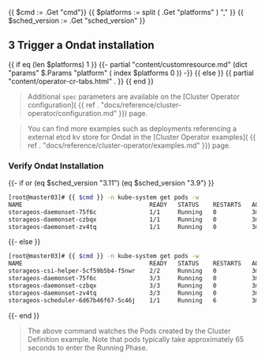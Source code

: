 {{ $cmd := .Get "cmd"}}
{{ $platforms := split ( .Get "platforms" ) "," }}
{{ $sched_version := .Get "sched_version" }}

## 3 Trigger a Ondat installation

{{ if eq (len $platforms) 1 }}
    {{- partial "content/customresource.md" (dict "params" $.Params "platform" ( index  $platforms 0 )) -}}
{{ else }}
    {{ partial "content/operator-cr-tabs.html" . }}
{{ end }}

> Additional `spec` parameters are available on the [Cluster Operator
> configuration]( {{ ref . "docs/reference/cluster-operator/configuration.md" }})
> page.

> You can find more examples such as deployments referencing a external etcd kv
> store for Ondat in the [Cluster Operator examples](
> {{ ref . "docs/reference/cluster-operator/examples.md" }}) page.

### Verify Ondat Installation

{{- if or (eq $sched_version "3.11") (eq $sched_version "3.9") }}

```bash
[root@master03]# {{ $cmd }} -n kube-system get pods -w
NAME                                    READY   STATUS    RESTARTS   AGE
storageos-daemonset-75f6c               1/1     Running   0          3m
storageos-daemonset-czbqx               1/1     Running   0          3m
storageos-daemonset-zv4tq               1/1     Running   0          3m
```
{{- else }}
```bash
[root@master03]# {{ $cmd }} -n kube-system get pods -w
NAME                                    READY   STATUS    RESTARTS   AGE
storageos-csi-helper-5cf59b5b4-f5nwr    2/2     Running   0          3m
storageos-daemonset-75f6c               3/3     Running   0          3m
storageos-daemonset-czbqx               3/3     Running   0          3m
storageos-daemonset-zv4tq               3/3     Running   0          3m
storageos-scheduler-6d67b46f67-5c46j    1/1     Running   6          3m
```
{{- end }}

> The above command watches the Pods created by the Cluster Definition example.
> Note that pods typically take approximately 65 seconds to enter the Running
> Phase.
